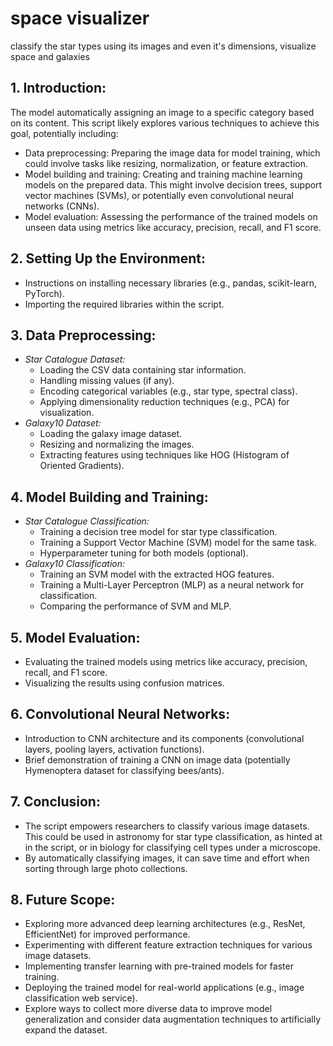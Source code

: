 # space visualizer
classify the star types using its images and even it's dimensions, visualize space and galaxies

## 1. Introduction:
The model automatically assigning an image to a specific category based on its content. This script likely explores various techniques to achieve this goal, potentially including:
- Data preprocessing: Preparing the image data for model training, which could involve tasks like resizing, normalization, or feature extraction.
- Model building and training: Creating and training machine learning models on the prepared data. This might involve decision trees, support vector machines (SVMs), or potentially even convolutional neural networks (CNNs).
- Model evaluation: Assessing the performance of the trained models on unseen data using metrics like accuracy, precision, recall, and F1 score.

## 2. Setting Up the Environment:
- Instructions on installing necessary libraries (e.g., pandas, scikit-learn, PyTorch).
- Importing the required libraries within the script.

## 3. Data Preprocessing:
- *Star Catalogue Dataset:*
  - Loading the CSV data containing star information.
  - Handling missing values (if any).
  - Encoding categorical variables (e.g., star type, spectral class).
  - Applying dimensionality reduction techniques (e.g., PCA) for visualization.
- *Galaxy10 Dataset:*
  - Loading the galaxy image dataset.
  - Resizing and normalizing the images.
  - Extracting features using techniques like HOG (Histogram of Oriented Gradients).

## 4. Model Building and Training:
- *Star Catalogue Classification:*
  - Training a decision tree model for star type classification.
  - Training a Support Vector Machine (SVM) model for the same task.
  - Hyperparameter tuning for both models (optional).
- *Galaxy10 Classification:*
  - Training an SVM model with the extracted HOG features.
  - Training a Multi-Layer Perceptron (MLP) as a neural network for classification.
  - Comparing the performance of SVM and MLP.

## 5. Model Evaluation:
- Evaluating the trained models using metrics like accuracy, precision, recall, and F1 score.
- Visualizing the results using confusion matrices.

## 6. Convolutional Neural Networks:
- Introduction to CNN architecture and its components (convolutional layers, pooling layers, activation functions).
- Brief demonstration of training a CNN on image data (potentially Hymenoptera dataset for classifying bees/ants).

## 7. Conclusion:
- The script empowers researchers to classify various image datasets. This could be used in astronomy for star type classification, as hinted at in the script, or in biology for classifying cell types under a microscope.
- By automatically classifying images, it can save time and effort when sorting through large photo collections.

## 8. Future Scope:
- Exploring more advanced deep learning architectures (e.g., ResNet, EfficientNet) for improved performance.
- Experimenting with different feature extraction techniques for various image datasets.
- Implementing transfer learning with pre-trained models for faster training.
- Deploying the trained model for real-world applications (e.g., image classification web service).
- Explore ways to collect more diverse data to improve model generalization and consider data augmentation techniques to artificially expand the dataset.
